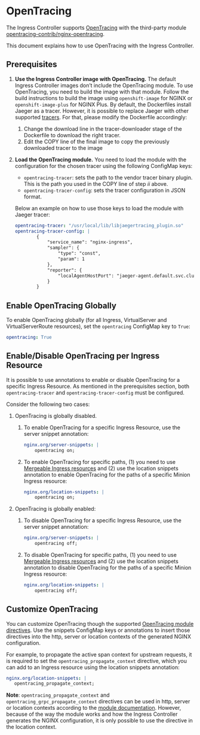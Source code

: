 # OpenTracing

The Ingress Controller supports [OpenTracing](https://opentracing.io/) with the third-party module [opentracing-contrib/nginx-opentracing](https://github.com/opentracing-contrib/nginx-opentracing).

This document explains how to use OpenTracing with the Ingress Controller.

## Prerequisites
1. **Use the Ingress Controller image with OpenTracing.** The default Ingress Controller images don’t include the OpenTracing module. To use OpenTracing, you need to build the image with that module. Follow the build instructions to build the image using `openshift-image` for NGINX or `openshift-image-plus` for NGINX Plus.
By default, the Dockerfiles install Jaeger as a tracer. However, it is possible to replace Jaeger with other supported [tracers](https://github.com/opentracing-contrib/nginx-opentracing#building-from-source). For that, please modify the Dockerfile accordingly:
   1. Change the download line in the tracer-downloader stage of the Dockerfile to download the right tracer.
   1. Edit the COPY line of the final image to copy the previously downloaded tracer to the image

1. **Load the OpenTracing module.** You need to load the module with the configuration for the chosen tracer using the following ConfigMap keys:
   * `opentracing-tracer`: sets the path to the vendor tracer binary plugin. This is the path you used in the COPY line of step *ii* above.
   * `opentracing-tracer-config`: sets the tracer configuration in JSON format.

   Below an example on how to use those keys to load the module with Jaeger tracer:
    ```yaml
    opentracing-tracer: "/usr/local/lib/libjaegertracing_plugin.so"
    opentracing-tracer-config: |
            {
                "service_name": "nginx-ingress",
                "sampler": {
                    "type": "const",
                    "param": 1
                },
                "reporter": {
                    "localAgentHostPort": "jaeger-agent.default.svc.cluster.local:6831"
                }
            }
    ```

## Enable OpenTracing Globally
To enable OpenTracing globally (for all Ingress, VirtualServer and VirtualServerRoute resources), set the `opentracing` ConfigMap key to `True`:

```yaml
opentracing: True
```

## Enable/Disable OpenTracing per Ingress Resource

It is possible to use annotations to enable or disable OpenTracing for a specific Ingress Resource. As mentioned in the prerequisites section, both `opentracing-tracer` and `opentracing-tracer-config` must be configured.

Consider the following two cases:
1. OpenTracing is globally disabled.
   1. To enable OpenTracing for a specific Ingress Resource, use the server snippet annotation:
        ```yaml
        nginx.org/server-snippets: |
            opentracing on;
        ```
   1. To enable OpenTracing for specific paths, (1) you need to use [Mergeable Ingress resources](/nginx-ingress-controller/configuration/ingress-resources/cross-namespace-configuration) and (2) use the location snippets annotation to enable OpenTracing for the paths of a specific Minion Ingress resource:
        ```yaml
        nginx.org/location-snippets: |
            opentracing on;
        ```

2. OpenTracing is globally enabled:
   1. To disable OpenTracing for a specific Ingress Resource, use the server snippet annotation:
        ```yaml
        nginx.org/server-snippets: |
            opentracing off;
        ```

   1. To disable OpenTracing for specific paths, (1) you need to use [Mergeable Ingress resources](/nginx-ingress-controller/configuration/ingress-resources/cross-namespace-configuration) and (2) use the location snippets annotation to disable OpenTracing for the paths of a specific Minion Ingress resource:
        ```yaml
        nginx.org/location-snippets: |
            opentracing off;
        ```

## Customize OpenTracing

You can customize OpenTracing though the supported [OpenTracing module directives](https://github.com/opentracing-contrib/nginx-opentracing/blob/master/doc/Reference.md). Use the snippets ConfigMap keys or annotations to insert those directives into the http, server or location contexts of the generated NGINX configuration.

For example, to propagate the active span context for upstream requests, it is required to set the `opentracing_propagate_context` directive, which you can add to an Ingress resource using the location snippets annotation:

```yaml
nginx.org/location-snippets: |
   opentracing_propagate_context;
```

**Note**: `opentracing_propagate_context` and `opentracing_grpc_propagate_context` directives can be used in http, server or location contexts according to the [module documentation](https://github.com/opentracing-contrib/nginx-opentracing/blob/master/doc/Reference.md#opentracing_propagate_context). However, because of the way the module works and how the Ingress Controller generates the NGINX configuration, it is only possible to use the directive in the location context.
